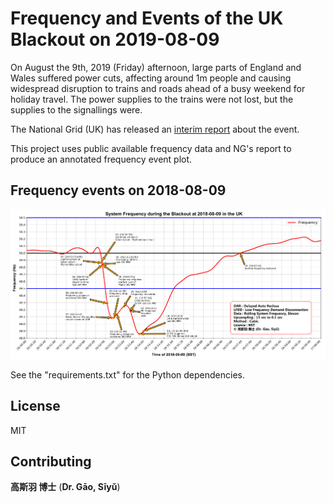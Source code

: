 # Frequency and Events of the UK Blackout on 2019-08-09

On August the 9th, 2019 (Friday) afternoon, large parts of England and Wales suffered power cuts, affecting around 1m people and causing widespread disruption to trains and roads ahead of a busy weekend for holiday travel. The power supplies to the trains were not lost, but the supplies to the signallings were.

The National Grid (UK) has released an [interim report](https://www.nationalgrideso.com/information-about-great-britains-energy-system-and-electricity-system-operator-eso) about the event.

This project uses public available frequency data and NG's report to produce an annotated frequency event plot.

## Frequency events on 2018-08-09
![Frequency events](./uk_blackout_2019_08_09.png)

See the "requirements.txt" for the Python dependencies.

## License

MIT

## Contributing

**高斯羽 博士** (**Dr. Gāo, Sīyǔ**)